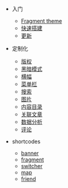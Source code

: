 - 入门  
    - [Fragment theme](README.md)
    - [快速搭建](quick-start.md)
    - [更新](CHANGELOG.md)
- 定制化
    - [版权](customize/copyright.md)
    - [黑暗模式](customize/darkmode.md)
    - [横幅](customize/banner.md)
    - [菜单栏](customize/menu.md)
    - [搜索](customize/search.md)
    - [图片](customize/picture.md)
    - [内容目录](customize/toc.md)
    - [关联文章](customize/related.md)
    - [数据分析](customize/web-analytics.md)
    - [评论](customize/social-comments.md)

- shortcodes
    - [banner](shortcodes/banner.md)
    - [fragment](shortcodes/fragment.md)
    - [switcher](shortcodes/switcher.md)
    - [map](shortcodes/map.md)
    - [friend](shortcodes/friend.md)